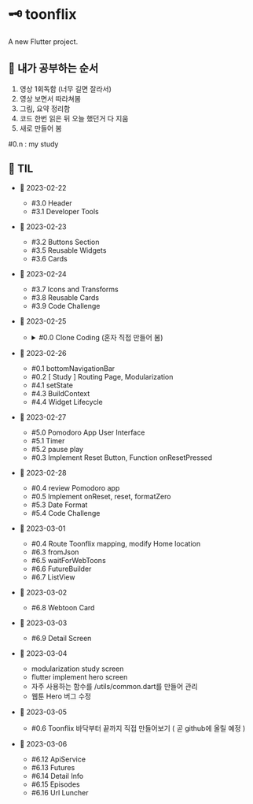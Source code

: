 # 🗝 toonflix

A new Flutter project.

## 📑 내가 공부하는 순서
  1. 영상 1회독함 (너무 길면 잘라서)
  2. 영상 보면서 따라쳐봄
  3. 그림, 요약 정리함
  4. 코드 한번 읽은 뒤 오늘 했던거 다 지움
  5. 새로 만들어 봄

#0.n : my study

## 📑 TIL

- 🌸 2023-02-22
  - #3.0 Header
  - #3.1 Developer Tools

- 🌸 2023-02-23
  - #3.2 Buttons Section
  - #3.5 Reusable Widgets
  - #3.6 Cards

- 🌸 2023-02-24
  - #3.7 Icons and Transforms
  - #3.8 Reusable Cards
  - #3.9 Code Challenge
  
- 🌸 2023-02-25
  - <details>
    <summary>#0.0 Clone Coding (혼자 직접 만들어 봄)</summary>
    (https://github.com/GangOn0215/flutter-clone-coding.git) <br>
    <img src="https://user-images.githubusercontent.com/96044518/221884524-0f01270f-2bc5-442e-a0e5-dfbcf2dfcd7e.jpg" width="300" height="600"> 
   </details>
  
  
- 🌸 2023-02-26
  - #0.1 bottomNavigationBar
  - #0.2 [ Study ] Routing Page, Modularization 
  - #4.1 setState
  - #4.3 BuildContext 
  - #4.4 Widget Lifecycle
  
- 🌸 2023-02-27
  - #5.0 Pomodoro App User Interface
  - #5.1 Timer
  - #5.2 pause play
  - #0.3 Implement Reset Button, Function onResetPressed 
  
- 🌸 2023-02-28
  - #0.4 review Pomodoro app
  - #0.5 Implement onReset, reset, formatZero
  - #5.3 Date Format
  - #5.4 Code Challenge

- 🌸 2023-03-01
  - #0.4 Route Toonflix mapping, modify Home location
  - #6.3 fromJson
  - #6.5 waitForWebToons
  - #6.6 FutureBuilder
  - #6.7 ListView 

- 🌸 2023-03-02
  - #6.8 Webtoon Card
  
- 🌸 2023-03-03
  - #6.9 Detail Screen

- 🌸 2023-03-04
  - modularization study screen 
  - flutter implement hero screen
  - 자주 사용하는 함수를 /utils/common.dart를 만들어 관리
  - 웹툰 Hero 버그 수정
  
- 🌸 2023-03-05
  - #0.6 Toonflix 바닥부터 끝까지 직접 만들어보기 ( 곧 github에 올릴 예정 )
  
- 🌸 2023-03-06
  - #6.12 ApiService
  - #6.13 Futures
  - #6.14 Detail Info
  - #6.15 Episodes
  - #6.16 Url Luncher
